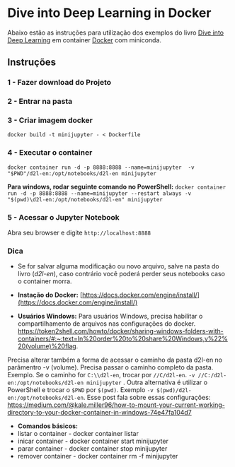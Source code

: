 # Dive into Deep Learning in Docker

Abaixo estão as instruções para utilização dos exemplos do livro [Dive into Deep Learning](https://d2l.ai/) em container [Docker](https://www.docker.com/) com miniconda. 

## Instruções

### 1 - Fazer download do Projeto
### 2 - Entrar na pasta
### 3 - Criar imagem docker
`` docker build -t minijupyter - < Dockerfile  ``
### 4 - Executar o container
`` docker container run -d -p 8888:8888 --name=minijupyter  -v "$PWD"/d2l-en:/opt/notebooks/d2l-en minijupyter ``

**Para windows, rodar seguinte comando no PowerShell:** `` docker container run -d -p 8888:8888 --name=minijupyter --restart always -v "$(pwd)\d2l-en:/opt/notebooks/d2l-en" minijupyter ``
### 5 - Acessar o Jupyter Notebook
Abra seu browser e digite `` http://localhost:8888 ``

### Dica
- Se for salvar alguma modificação ou novo arquivo, salve na pasta  do livro (*d2l-en*), caso contrário você poderá perder seus notebooks caso o container morra.

- **Instação do Docker:** [https://docs.docker.com/engine/install/](https://docs.docker.com/engine/install/)

- **Usuários Windows:** Para usuários Windows, precisa habilitar o compartilhamento de arquivos nas configurações do docker.
https://token2shell.com/howto/docker/sharing-windows-folders-with-containers/#:~:text=In%20order%20to%20share%20Windows,v%22%20(volume)%20flag.

Precisa alterar também a forma de acessar o caminho da pasta d2l-en no parâmentro -v (volume). Precisa passar o caminho completo da pasta. Exemplo. Se o caminho for ``C:\\d2l-en``, trocar por ``//C/d2l-en``. ``-v //C:/d2l-en:/opt/notebooks/d2l-en minijupyter`` . Outra alternativa é utilizar o PowerShell e trocar o ``$PWD`` por ``$(pwd)``. Exemplo ``-v $(pwd)/d2l-en:/opt/notebooks/d2l-en``.
Esse post fala sobre essas configurações: https://medium.com/@kale.miller96/how-to-mount-your-current-working-directory-to-your-docker-container-in-windows-74e47fa104d7

- **Comandos básicos:** 
- listar o container - docker container listar
- inicar container - docker container start minijupyter
- parar container - docker container stop minijupyter
- remover container - docker container rm -f minijupyter
